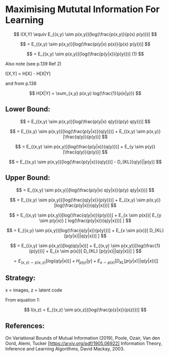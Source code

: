 # Maximising Mututal Information For Learning

$$
I(X,Y) \equiv E_{(x,y) \sim p(x,y)}[log(\frac{p(x,y)}{p(x) p(y)})]
$$

$$
= E_{(x,y) \sim p(x,y)}[log(\frac{p(y|x) p(x)}{p(x) p(y)})]
$$

$$
= E_{(x,y) \sim p(x,y)}[log(\frac{p(y|x)}{p(y)})] (1)
$$

Also note (see p.139 Ref 2)

I[X,Y] = H[X] - H[X|Y]

and from p.138

$$
H[X|Y] = \sum_{x,y} p(x,y) log(\frac{1}{p(x|y)})
$$

## Lower Bound:

$$
= E_{(x,y) \sim p(x,y)}[log(\frac{p(y|x) q(y)}{p(y) q(y)})]
$$

$$
= E_{(x,y) \sim p(x,y)}[log(\frac{p(y|x)}{q(y)})] + E_{(x,y) \sim p(x,y)}[\frac{q(y)}{p(y)}]
$$

$$
= E_{(x,y) \sim p(x,y)}[log(\frac{p(y|x)}{q(y)})] + E_{y \sim p(y)}[\frac{q(y)}{p(y)}]
$$

$$
= E_{(x,y) \sim p(x,y)}[log(\frac{p(y|x)}{q(y)})] - D_{KL}[q(y)||p(y)]
$$

## Upper Bound:

$$
= E_{(x,y) \sim p(x,y)}[log(\frac{p(y|x) q(y|x)}{p(y) q(y|x)})]
$$

$$
= E_{(x,y) \sim p(x,y)}[log(\frac{q(y|x)}{p(y)})] + E_{(x,y) \sim p(x,y)}[log(\frac{p(y|x)}{q(y|x)})]
$$

$$
= E_{(x,y) \sim p(x,y)}[log(\frac{q(y|x)}{p(y)})] + E_{x \sim p(x)}[ E_{y \sim p(y|x)} [ log(\frac{p(y|x)}{q(y|x)})] ]
$$

$$
= E_{(x,y) \sim p(x,y)}[log(\frac{q(y|x)}{p(y)})] + E_{x \sim p(x)}[ D_{KL} [p(y|x)||q(y|x))] ]
$$

$$
= E_{(x,y) \sim p(x,y)}[log(q(y|x))] + E_{(x,y) \sim p(x,y)}[log(\frac{1}{p(y)})] + E_{x \sim p(x)}[ D_{KL} [p(y|x)||q(y|x))] ]
$$

$$
= E_{(x,y) \sim p(x,y)}[log(q(y|x))] + H_{p(y)}[y] + E_{x \sim p(x)}[ D_{KL} [p(y|x)||q(y|x))] ]
$$


## Strategy:

x = images, z = latent code

From equation 1:

$$
I(x,z) = E_{(x,z) \sim p(x,z)}[log(\frac{p(z|x)}{p(z)})]
$$


## References:

On Variational Bounds of Mutual Information (2019), Poole, Ozair, Van den Oord, Alemi, Tucker
[https://arxiv.org/pdf/1905.06922]
Information Theory, Inference and Learning Algorithms, David Mackay, 2003.
